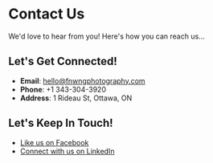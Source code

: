 # Contact Us

We'd love to hear from you! Here's how you can reach us...

## Let's Get Connected! 

- **Email**: [hello@fnwngphotography.com](mailto:contact@example.com)
- **Phone**: +1 343-304-3920
- **Address**: 1 Rideau St, Ottawa, ON 

## Let's Keep In Touch!

- [Like us on Facebook](https://facebook.com/fnwngphotography)
- [Connect with us on LinkedIn](https://linkedin.com/fiona-giddings)
